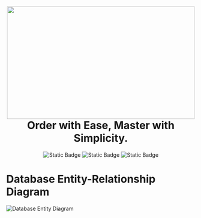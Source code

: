 <h1 align="center">
  <img height="300" width="500" src="https://github.com/kaizerpwn/order-management-app/assets/70588174/1ec30bea-f219-4483-838f-ff0c3162a344" />
  <br />
  <strong>Order with Ease, Master with Simplicity.</strong> 
</h1>

<p align="center">
  <img alt="Static Badge" src="https://img.shields.io/badge/Java-21.0-cbf871?logo=java&logoColor=cbf871">
  <img alt="Static Badge" src="https://img.shields.io/badge/Spring-latest-cbf871?logo=spring&logoColor=%23fff"> 
  <img alt="Static Badge" src="https://img.shields.io/badge/JUnit-latest-cbf871?logo=junit&logoColor=%23fff"> 
</p> 

# Database Entity-Relationship Diagram
![Database Entity Diagram](https://github.com/kaizerpwn/order-management-app/assets/70588174/4c9764db-6f16-470c-9acc-dc20584436cf) 
